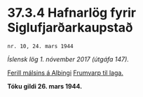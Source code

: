 # 37.3.4 Hafnarlög fyrir Siglufjarðarkaupstað

`nr. 10, 24. mars 1944`

_Íslensk lög 1. nóvember 2017 (útgáfa 147)._

[Ferill málsins á Alþingi](https://www.althingi.is/thingstorf/thingmalalistar-eftir-thingum/ferill/?ltg=63&mnr=7)
[Frumvarp til laga.](https://www.althingi.is/altext/63/s/pdf/0007.pdf)

**Tóku gildi 26. mars 1944.**

